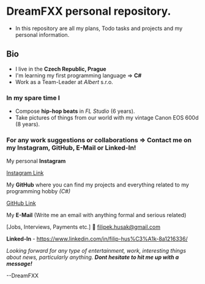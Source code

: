# DreamFXX personal repository.
- In this repository are all my plans, Todo tasks and projects and my personal information.

## Bio
- I live in the **Czech Republic, Prague**
- I'm learning my first programming language => **C#**
- Work as a Team-Leader at *Albert* s.r.o.
### In my spare time I
  - Compose **hip-hop beats** in *FL Studio* (6 years).
  - Take pictures of things from our world with my vintage Canon EOS 600d (8 years).

### For any work suggestions or collaborations => Contact me on my Instagram, GitHub, E-Mail or Linked-In!
My personal **Instagram**

[Instagram Link](https://www.instagram.com/husakfilip44_)

My **GitHub** where you can find my projects and everything related to my programming hobby *(C#)*

[GitHub Link](https://github.com/DreamFXX)

My **E-Mail** (Write me an email with anything formal and serious related)

[Jobs, Interviews, Payments etc.] 📝 <filipek.husak@gmail.com>

**Linked-In** - <https://www.linkedin.com/in/filip-hus%C3%A1k-8a1216336/>

*Looking forward for any type of entertainment, work, interesting things about news, particularly anything. **Dont hesitate to hit me up with a message!***

--DreamFXX

